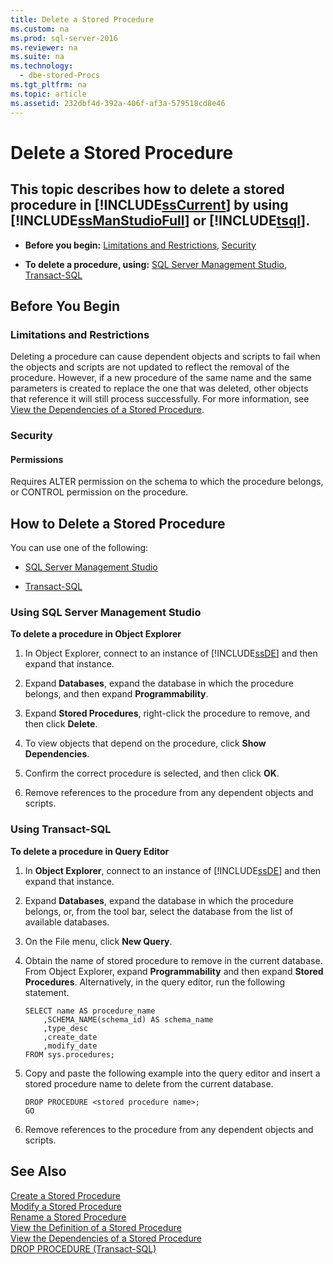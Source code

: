 ```yaml
---
title: Delete a Stored Procedure
ms.custom: na
ms.prod: sql-server-2016
ms.reviewer: na
ms.suite: na
ms.technology: 
  - dbe-stored-Procs
ms.tgt_pltfrm: na
ms.topic: article
ms.assetid: 232dbf4d-392a-406f-af3a-579518cd8e46
---
```

# Delete a Stored Procedure
    
##  <a name="Top"></a> This topic describes how to delete a stored procedure in [!INCLUDE[ssCurrent](../../Token/Other/ssCurrent_md.md)] by using [!INCLUDE[ssManStudioFull](../../Token/Other/ssManStudioFull_md.md)] or [!INCLUDE[tsql](../../Token/Other/tsql_md.md)].  
  
-   **Before you begin:**  [Limitations and Restrictions](#Restrictions), [Security](#Security)  
  
-   **To delete a procedure, using:**  [SQL Server Management Studio](#SSMSProcedure), [Transact\-SQL](#TsqlProcedure)  
  
##  <a name="BeforeYouBegin"></a> Before You Begin  
  
###  <a name="Restrictions"></a> Limitations and Restrictions  
 Deleting a procedure can cause dependent objects and scripts to fail when the objects and scripts are not updated to reflect the removal of the procedure. However, if a new procedure of the same name and the same parameters is created to replace the one that was deleted, other objects that reference it will still process successfully. For more information, see [View the Dependencies of a Stored Procedure](../../Topics/TopicNameContainA/View-the-Dependencies-of-a-Stored-Procedure.md).  
  
###  <a name="Security"></a> Security  
  
####  <a name="Permissions"></a> Permissions  
 Requires ALTER permission on the schema to which the procedure belongs, or CONTROL permission on the procedure.  
  
##  <a name="Procedures"></a> How to Delete a Stored Procedure  
 You can use one of the following:  
  
-   [SQL Server Management Studio](#SSMSProcedure)  
  
-   [Transact\-SQL](#TsqlProcedure)  
  
###  <a name="SSMSProcedure"></a> Using SQL Server Management Studio  
 **To delete a procedure in Object Explorer**  
  
1.  In Object Explorer, connect to an instance of [!INCLUDE[ssDE](../../Token/Other/ssDE_md.md)] and then expand that instance.  
  
2.  Expand **Databases**, expand the database in which the procedure belongs, and then expand **Programmability**.  
  
3.  Expand **Stored Procedures**, right\-click the procedure to remove, and then click **Delete**.  
  
4.  To view objects that depend on the procedure, click **Show Dependencies**.  
  
5.  Confirm the correct procedure is selected, and then click **OK**.  
  
6.  Remove references to the procedure from any dependent objects and scripts.  
  
###  <a name="TsqlProcedure"></a> Using Transact\-SQL  
 **To delete a procedure in Query Editor**  
  
1.  In **Object Explorer**, connect to an instance of [!INCLUDE[ssDE](../../Token/Other/ssDE_md.md)] and then expand that instance.  
  
2.  Expand **Databases**, expand the database in which the procedure belongs, or, from the tool bar, select the database from the list of available databases.  
  
3.  On the File menu, click **New Query**.  
  
4.  Obtain the name of stored procedure to remove in the current database. From Object Explorer, expand **Programmability** and then expand **Stored Procedures**. Alternatively, in the query editor, run the following statement.  
  
    ```tsql  
    SELECT name AS procedure_name   
        ,SCHEMA_NAME(schema_id) AS schema_name  
        ,type_desc  
        ,create_date  
        ,modify_date  
    FROM sys.procedures;  
    ```  
  
5.  Copy and paste the following example into the query editor and insert a stored procedure name to delete from the current database.  
  
    ```tsql  
    DROP PROCEDURE <stored procedure name>;  
    GO  
    ```  
  
6.  Remove references to the procedure from any dependent objects and scripts.  
  
## See Also  
 [Create a Stored Procedure](../../Topics/TopicNameContainA/Create-a-Stored-Procedure.md)   
 [Modify a Stored Procedure](../../Topics/TopicNameContainA/Modify-a-Stored-Procedure.md)   
 [Rename a Stored Procedure](../../Topics/TopicNameContainA/Rename-a-Stored-Procedure.md)   
 [View the Definition of a Stored Procedure](../../Topics/TopicNameContainA/View-the-Definition-of-a-Stored-Procedure.md)   
 [View the Dependencies of a Stored Procedure](../../Topics/TopicNameContainA/View-the-Dependencies-of-a-Stored-Procedure.md)   
 [DROP PROCEDURE &#40;Transact-SQL&#41;](../Topic/DROP%20PROCEDURE%20\(Transact-SQL\).md)  
  
  